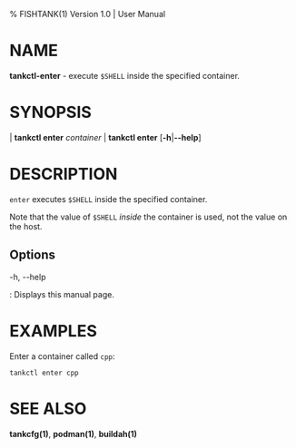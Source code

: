 % FISHTANK(1) Version 1.0 | User Manual

NAME
====
**tankctl-enter** - execute `$SHELL` inside the specified container.

SYNOPSIS
========

| **tankctl enter** *container*
| **tankctl enter** \[**-h**|**--help**\]

DESCRIPTION
===========

`enter` executes `$SHELL` inside the specified container.

Note that the value of `$SHELL` *inside* the container is used, not the value on the host.

Options
-------

-h, --help

:  Displays this manual page.

EXAMPLES
========

Enter a container called `cpp`:

```
tankctl enter cpp
```

SEE ALSO
========

**tankcfg(1)**, **podman(1)**, **buildah(1)**